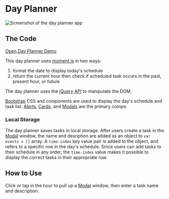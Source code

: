 <h1>Day Planner</h1>

<img src="https://lh3.googleusercontent.com/T_ujF9Ne0xyofgWkwOmwadChgKeC5YiJ1WdtsoGuhBT0eoJT38afMOTFnq67cf7OMeGU5pSc5OvGwfH6Fjysca-HWqSiQWTIZDJM0uJy2ndQMhYhK5U1JKQ9fdbKLGRdytQNuKt8Y1X2bX0FwNhd7p3ZqRWSd3pcfuEwbcvcL4hDJGwffn8PpSSJiitepID6m8rHsNU4cJvvG3B6eh770BwmFz8rDB_OYqPi5zRM-V7WPsTc6JNWIo6cAz-XJpNKkGsLnVtTSpp_8c-x5NV9gtwKbvZr-JAbq3r78anDpml2bR26X2yWtuH8uqntUIcio2NJtQW_VBGLyLGytZZvsuDVf5DOpcjapoKITdeX4foxNA-tE35Y0OAGtDoirGNcLOfYiOoeuDtI-aOqD42yvZXb0mPltjII6p6Koti3O1hsYIIsm7invrYy6rvl_mNLqwwP8V8BsMdF3wPsFIa9RZJ4SaS2xjxagnH6OYsPtW-DfY6T3_-DAfL0ZTa_GqmIDF3JuCGfDFfzYP6VC6cJrdK_gElRH1DjwcIydG24U6QD7n3yp1AN4q55YspZNu9WQmfSuBCJxLlM7fVBOCRZP5wc_an2kpu4bhvYdw0MkY2HS8lQ3mdjSp2Xep0HS0T7DS7VwwOEPPLUMijoHSGn5v-5aKGARh7P9krxzq5hOhwYob7SobNO_6DsgkYC2A=w1582-h968-no"
    alt="Screenshot of the day planner app">

<h2>The Code</h2>
<a href="https://uxhawk.github.io/class-activities/week-05_third-party-apis/homework/index.html">Open Day Planner
    Demo</a>

<p>This day planner uses <a href="https://momentjs.com/">moment.js</a> in two ways:</p>
<ol>
    <li>format the date to display today's schedule</li>
    <li>return the current hour then check if scheduled task occurs in the past, present hour, or future</li>
</ol>
<p>The day planner uses the <a href="https://api.jquery.com/">jQuery API</a> to manipulate the DOM.</p>

<p><a href="https://getbootstrap.com/">Bootstrap</a> CSS and components are used to display the day's schedule and task
    list. <a href="https://getbootstrap.com/docs/4.4/components/alerts/">Alerts</a>, <a
        href="https://getbootstrap.com/docs/4.4/components/card/">Cards</a>, and <a
        href="https://getbootstrap.com/docs/4.4/components/modal/">Modals</a> are the primary compo
</p>

<h3>Local Storage</h3>
<p>The day planner saves tasks in local storage. After users create a task in the <a
        href="https://getbootstrap.com/docs/4.4/components/modal/">Modal</a> window, the name and desription are added
    as an object to <code>var events = []</code> array. A <code>time-index</code> key value pair is added to the object,
    and refers to a specific row in the day's schedule. Since users can add tasks to their schedule in any order, the
    <code>time-index</code> value makes it possible to display the correct tasks in their appropriate row. </p>

<h2>How to Use</h2>
<p>Click or tap in the hour to pull up a <a href="https://getbootstrap.com/docs/4.4/components/modal/">Modal</a> window,
    then enter a task name and description.</p>
